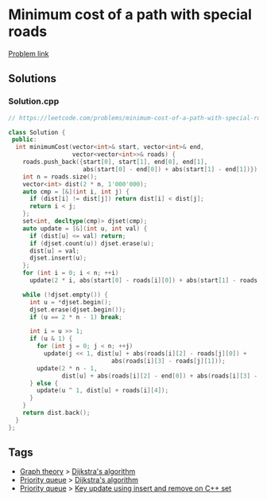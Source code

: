 # Minimum cost of a path with special roads

[Problem link](https://leetcode.com/problems/minimum-cost-of-a-path-with-special-roads/)

## Solutions


### Solution.cpp
```cpp
// https://leetcode.com/problems/minimum-cost-of-a-path-with-special-roads/

class Solution {
 public:
  int minimumCost(vector<int>& start, vector<int>& end,
                  vector<vector<int>>& roads) {
    roads.push_back({start[0], start[1], end[0], end[1],
                     abs(start[0] - end[0]) + abs(start[1] - end[1])});
    int n = roads.size();
    vector<int> dist(2 * n, 1'000'000);
    auto cmp = [&](int i, int j) {
      if (dist[i] != dist[j]) return dist[i] < dist[j];
      return i < j;
    };
    set<int, decltype(cmp)> djset(cmp);
    auto update = [&](int u, int val) {
      if (dist[u] <= val) return;
      if (djset.count(u)) djset.erase(u);
      dist[u] = val;
      djset.insert(u);
    };
    for (int i = 0; i < n; ++i)
      update(2 * i, abs(start[0] - roads[i][0]) + abs(start[1] - roads[i][1]));

    while (!djset.empty()) {
      int u = *djset.begin();
      djset.erase(djset.begin());
      if (u == 2 * n - 1) break;

      int i = u >> 1;
      if (u & 1) {
        for (int j = 0; j < n; ++j)
          update(j << 1, dist[u] + abs(roads[i][2] - roads[j][0]) +
                             abs(roads[i][3] - roads[j][1]));
        update(2 * n - 1,
               dist[u] + abs(roads[i][2] - end[0]) + abs(roads[i][3] - end[1]));
      } else {
        update(u ^ 1, dist[u] + roads[i][4]);
      }
    }
    return dist.back();
  }
};
```
## Tags

* [Graph theory](/README.md#Graph_theory) > [Dijkstra's algorithm](/README.md#Graph_theory-Dijkstra_s_algorithm)
* [Priority queue](/README.md#Priority_queue) > [Dijkstra's algorithm](/README.md#Priority_queue-Dijkstra_s_algorithm)
* [Priority queue](/README.md#Priority_queue) > [Key update using insert and remove on C++ set](/README.md#Priority_queue-Key_update_using_insert_and_remove_on_C___set)
